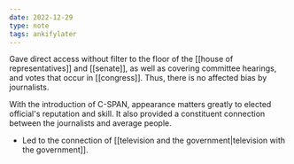 ```yaml
---
date: 2022-12-29
type: note
tags: ankifylater
---
```


Gave direct access without filter to the floor of the [[house of representatives]] and [[senate]], as well as covering committee hearings, and votes that occur in [[congress]]. Thus, there is no affected bias by journalists.

With the introduction of C-SPAN, appearance matters greatly to elected official's reputation and skill. It also provided a constituent connection between the journalists and average people.
- Led to the connection of [[television and the government|television with the government]].
